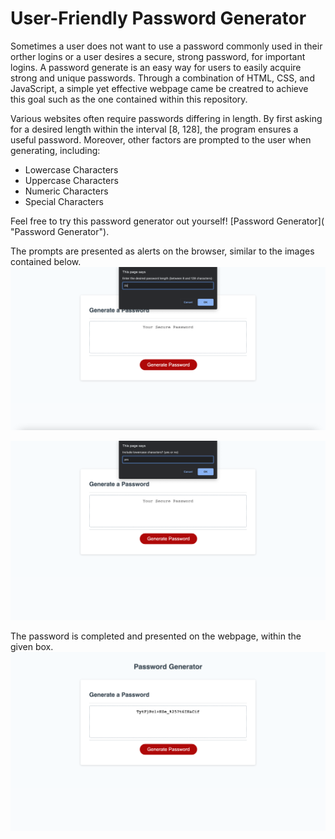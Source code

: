 # User-Friendly Password Generator

Sometimes a user does not want to use a password commonly used in their orther logins or a user desires a secure, strong password, for important logins. A password generate is an easy way for users to easily acquire strong and unique passwords. Through a combination of HTML, CSS, and JavaScript, a simple yet effective webpage came be creatred to achieve this goal such as the one contained within this repository. 

Various websites often require passwords differing in length. By first asking for a desired length within the interval [8, 128], the program ensures a useful password. Moreover, other factors are prompted to the user when generating, including: 

* Lowercase Characters
* Uppercase Characters
* Numeric Characters
* Special Characters

Feel free to try this password generator out yourself!
[Password Generator]( "Password Generator").

The prompts are presented as alerts on the browser, similar to the images contained below.
![markdown logo](assets/images/Password-Generator-Alert.png)

![markdown logo](assets/images/Password-Generator-Alert2.png)

The password is completed and presented on the webpage, within the given box.
![markdown logo](assets/images/Generated-Password.png)


